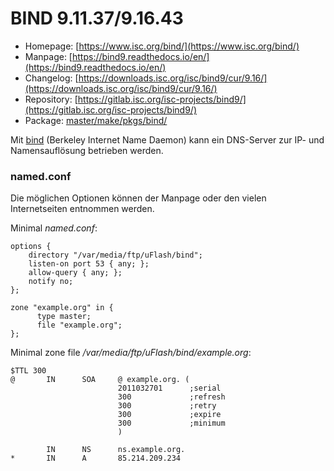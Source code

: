 # BIND 9.11.37/9.16.43
 - Homepage: [https://www.isc.org/bind/](https://www.isc.org/bind/)
 - Manpage: [https://bind9.readthedocs.io/en/](https://bind9.readthedocs.io/en/)
 - Changelog: [https://downloads.isc.org/isc/bind9/cur/9.16/](https://downloads.isc.org/isc/bind9/cur/9.16/)
 - Repository: [https://gitlab.isc.org/isc-projects/bind9/](https://gitlab.isc.org/isc-projects/bind9/)
 - Package: [master/make/pkgs/bind/](https://github.com/Freetz-NG/freetz-ng/tree/master/make/pkgs/bind/)

Mit [bind](http://isc.org/software/bind) (Berkeley
Internet Name Daemon) kann ein DNS-Server zur IP- und Namensauflösung
betrieben werden.



### named.conf

Die möglichen Optionen können der Manpage oder den vielen Internetseiten
entnommen werden.

Minimal *named.conf*:

```
options {
    directory "/var/media/ftp/uFlash/bind";
    listen-on port 53 { any; };
    allow-query { any; };
    notify no;
};

zone "example.org" in {
      type master;
      file "example.org";
};
```

Minimal zone file */var/media/ftp/uFlash/bind/example.org*:

```
$TTL 300
@       IN      SOA     @ example.org. (
                        2011032701      ;serial
                        300             ;refresh
                        300             ;retry
                        300             ;expire
                        300             ;minimum
                        )

        IN      NS      ns.example.org.
*       IN      A       85.214.209.234
```
